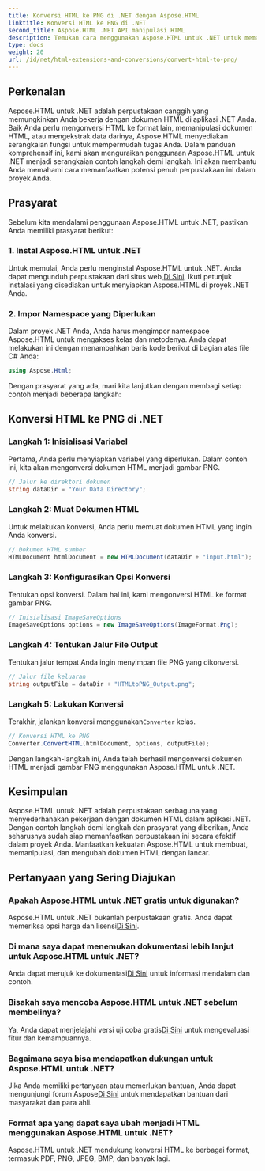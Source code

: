 ```yaml
---
title: Konversi HTML ke PNG di .NET dengan Aspose.HTML
linktitle: Konversi HTML ke PNG di .NET
second_title: Aspose.HTML .NET API manipulasi HTML
description: Temukan cara menggunakan Aspose.HTML untuk .NET untuk memanipulasi dan mengonversi dokumen HTML. Panduan langkah demi langkah untuk pengembangan .NET yang efektif.
type: docs
weight: 20
url: /id/net/html-extensions-and-conversions/convert-html-to-png/
---
```


## Perkenalan

Aspose.HTML untuk .NET adalah perpustakaan canggih yang memungkinkan Anda bekerja dengan dokumen HTML di aplikasi .NET Anda. Baik Anda perlu mengonversi HTML ke format lain, memanipulasi dokumen HTML, atau mengekstrak data darinya, Aspose.HTML menyediakan serangkaian fungsi untuk mempermudah tugas Anda. Dalam panduan komprehensif ini, kami akan menguraikan penggunaan Aspose.HTML untuk .NET menjadi serangkaian contoh langkah demi langkah. Ini akan membantu Anda memahami cara memanfaatkan potensi penuh perpustakaan ini dalam proyek Anda.

## Prasyarat

Sebelum kita mendalami penggunaan Aspose.HTML untuk .NET, pastikan Anda memiliki prasyarat berikut:

### 1. Instal Aspose.HTML untuk .NET

 Untuk memulai, Anda perlu menginstal Aspose.HTML untuk .NET. Anda dapat mengunduh perpustakaan dari situs web,[Di Sini](https://releases.aspose.com/html/net/). Ikuti petunjuk instalasi yang disediakan untuk menyiapkan Aspose.HTML di proyek .NET Anda.

### 2. Impor Namespace yang Diperlukan

Dalam proyek .NET Anda, Anda harus mengimpor namespace Aspose.HTML untuk mengakses kelas dan metodenya. Anda dapat melakukan ini dengan menambahkan baris kode berikut di bagian atas file C# Anda:

```csharp
using Aspose.Html;
```

Dengan prasyarat yang ada, mari kita lanjutkan dengan membagi setiap contoh menjadi beberapa langkah:

## Konversi HTML ke PNG di .NET

### Langkah 1: Inisialisasi Variabel

Pertama, Anda perlu menyiapkan variabel yang diperlukan. Dalam contoh ini, kita akan mengonversi dokumen HTML menjadi gambar PNG.

```csharp
// Jalur ke direktori dokumen
string dataDir = "Your Data Directory";
```

### Langkah 2: Muat Dokumen HTML

Untuk melakukan konversi, Anda perlu memuat dokumen HTML yang ingin Anda konversi. 

```csharp
// Dokumen HTML sumber
HTMLDocument htmlDocument = new HTMLDocument(dataDir + "input.html");
```

### Langkah 3: Konfigurasikan Opsi Konversi

Tentukan opsi konversi. Dalam hal ini, kami mengonversi HTML ke format gambar PNG.

```csharp
// Inisialisasi ImageSaveOptions
ImageSaveOptions options = new ImageSaveOptions(ImageFormat.Png);
```

### Langkah 4: Tentukan Jalur File Output

Tentukan jalur tempat Anda ingin menyimpan file PNG yang dikonversi.

```csharp
// Jalur file keluaran
string outputFile = dataDir + "HTMLtoPNG_Output.png";
```

### Langkah 5: Lakukan Konversi

 Terakhir, jalankan konversi menggunakan`Converter` kelas.

```csharp
// Konversi HTML ke PNG
Converter.ConvertHTML(htmlDocument, options, outputFile);
```

Dengan langkah-langkah ini, Anda telah berhasil mengonversi dokumen HTML menjadi gambar PNG menggunakan Aspose.HTML untuk .NET.

## Kesimpulan

Aspose.HTML untuk .NET adalah perpustakaan serbaguna yang menyederhanakan pekerjaan dengan dokumen HTML dalam aplikasi .NET. Dengan contoh langkah demi langkah dan prasyarat yang diberikan, Anda seharusnya sudah siap memanfaatkan perpustakaan ini secara efektif dalam proyek Anda. Manfaatkan kekuatan Aspose.HTML untuk membuat, memanipulasi, dan mengubah dokumen HTML dengan lancar.

## Pertanyaan yang Sering Diajukan

### Apakah Aspose.HTML untuk .NET gratis untuk digunakan?
 Aspose.HTML untuk .NET bukanlah perpustakaan gratis. Anda dapat memeriksa opsi harga dan lisensi[Di Sini](https://purchase.aspose.com/buy).

### Di mana saya dapat menemukan dokumentasi lebih lanjut untuk Aspose.HTML untuk .NET?
 Anda dapat merujuk ke dokumentasi[Di Sini](https://reference.aspose.com/html/net/) untuk informasi mendalam dan contoh.

### Bisakah saya mencoba Aspose.HTML untuk .NET sebelum membelinya?
 Ya, Anda dapat menjelajahi versi uji coba gratis[Di Sini](https://releases.aspose.com/) untuk mengevaluasi fitur dan kemampuannya.

### Bagaimana saya bisa mendapatkan dukungan untuk Aspose.HTML untuk .NET?
 Jika Anda memiliki pertanyaan atau memerlukan bantuan, Anda dapat mengunjungi forum Aspose[Di Sini](https://forum.aspose.com/) untuk mendapatkan bantuan dari masyarakat dan para ahli.

### Format apa yang dapat saya ubah menjadi HTML menggunakan Aspose.HTML untuk .NET?
Aspose.HTML untuk .NET mendukung konversi HTML ke berbagai format, termasuk PDF, PNG, JPEG, BMP, dan banyak lagi.